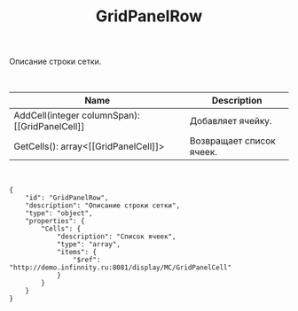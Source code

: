 ﻿---
layout: default
title: GridPanelRow
position: 
categories: 
tags: 
---

Описание строки сетки.

 

|Name|Description|
|----|-----------|
|AddCell(integer columnSpan): [[GridPanelCell]]|Добавляет ячейку.|
|GetCells(): array<[[GridPanelCell]]>|Возвращает список ячеек.|

  

```
{
	"id": "GridPanelRow",
	"description": "Описание строки сетки",
	"type": "object",
	"properties": {
		"Cells": {
			"description": "Список ячеек",
			"type": "array",
			"items": {
				"$ref": "http://demo.infinnity.ru:8081/display/MC/GridPanelCell"
			}
		}
	}
}
```

 

 

